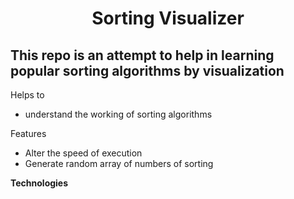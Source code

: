 <h1 align="center"> Sorting Visualizer </h1>
<h2> This repo is an attempt to help in learning popular sorting algorithms by visualization </h2>

Helps to 
<ul>
  <li> understand the working of sorting algorithms </li>
</ul>

Features
<ul>
  <li> Alter the speed of execution </li>
  <li> Generate random array of numbers of sorting </li>
</ul>

<b font-size= "200"> Technologies </b>
